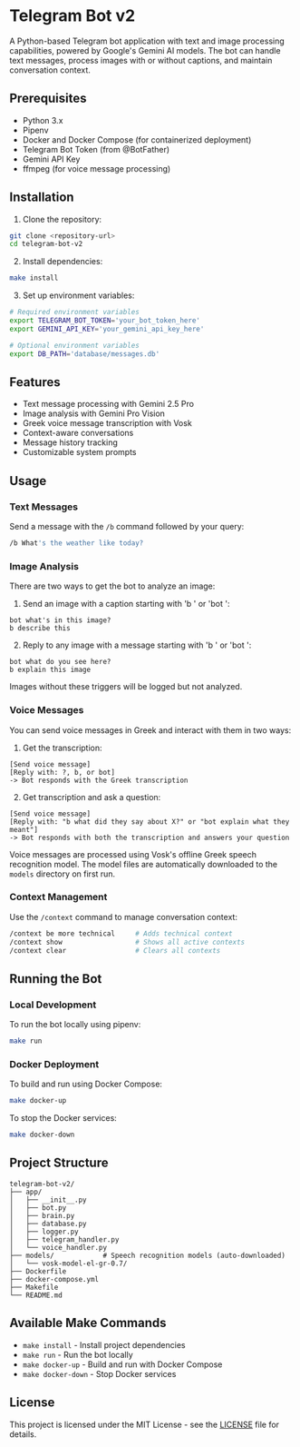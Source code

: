# Telegram Bot v2

A Python-based Telegram bot application with text and image processing capabilities, powered by Google's Gemini AI models. The bot can handle text messages, process images with or without captions, and maintain conversation context.

## Prerequisites

- Python 3.x
- Pipenv
- Docker and Docker Compose (for containerized deployment)
- Telegram Bot Token (from @BotFather)
- Gemini API Key
- ffmpeg (for voice message processing)

## Installation

1. Clone the repository:
```bash
git clone <repository-url>
cd telegram-bot-v2
```

2. Install dependencies:
```bash
make install
```

3. Set up environment variables:
```bash
# Required environment variables
export TELEGRAM_BOT_TOKEN='your_bot_token_here'
export GEMINI_API_KEY='your_gemini_api_key_here'

# Optional environment variables
export DB_PATH='database/messages.db'
```

## Features

- Text message processing with Gemini 2.5 Pro
- Image analysis with Gemini Pro Vision
- Greek voice message transcription with Vosk
- Context-aware conversations
- Message history tracking
- Customizable system prompts

## Usage

### Text Messages
Send a message with the `/b` command followed by your query:
```bash
/b What's the weather like today?
```

### Image Analysis
There are two ways to get the bot to analyze an image:

1. Send an image with a caption starting with 'b ' or 'bot ':
```
bot what's in this image?
b describe this
```

2. Reply to any image with a message starting with 'b ' or 'bot ':
```
bot what do you see here?
b explain this image
```

Images without these triggers will be logged but not analyzed.

### Voice Messages
You can send voice messages in Greek and interact with them in two ways:

1. Get the transcription:
```
[Send voice message]
[Reply with: ?, b, or bot]
-> Bot responds with the Greek transcription
```

2. Get transcription and ask a question:
```
[Send voice message]
[Reply with: "b what did they say about X?" or "bot explain what they meant"]
-> Bot responds with both the transcription and answers your question
```

Voice messages are processed using Vosk's offline Greek speech recognition model.
The model files are automatically downloaded to the `models` directory on first run.

### Context Management
Use the `/context` command to manage conversation context:
```bash
/context be more technical     # Adds technical context
/context show                  # Shows all active contexts
/context clear                 # Clears all contexts
```

## Running the Bot

### Local Development
To run the bot locally using pipenv:
```bash
make run
```

### Docker Deployment
To build and run using Docker Compose:
```bash
make docker-up
```

To stop the Docker services:
```bash
make docker-down
```

## Project Structure

```
telegram-bot-v2/
├── app/
│   ├── __init__.py
│   ├── bot.py
│   ├── brain.py
│   ├── database.py
│   ├── logger.py
│   ├── telegram_handler.py
│   └── voice_handler.py
├── models/            # Speech recognition models (auto-downloaded)
│   └── vosk-model-el-gr-0.7/
├── Dockerfile
├── docker-compose.yml
├── Makefile
└── README.md
```

## Available Make Commands

- `make install` - Install project dependencies
- `make run` - Run the bot locally
- `make docker-up` - Build and run with Docker Compose
- `make docker-down` - Stop Docker services

## License

This project is licensed under the MIT License - see the [LICENSE](LICENSE) file for details.
